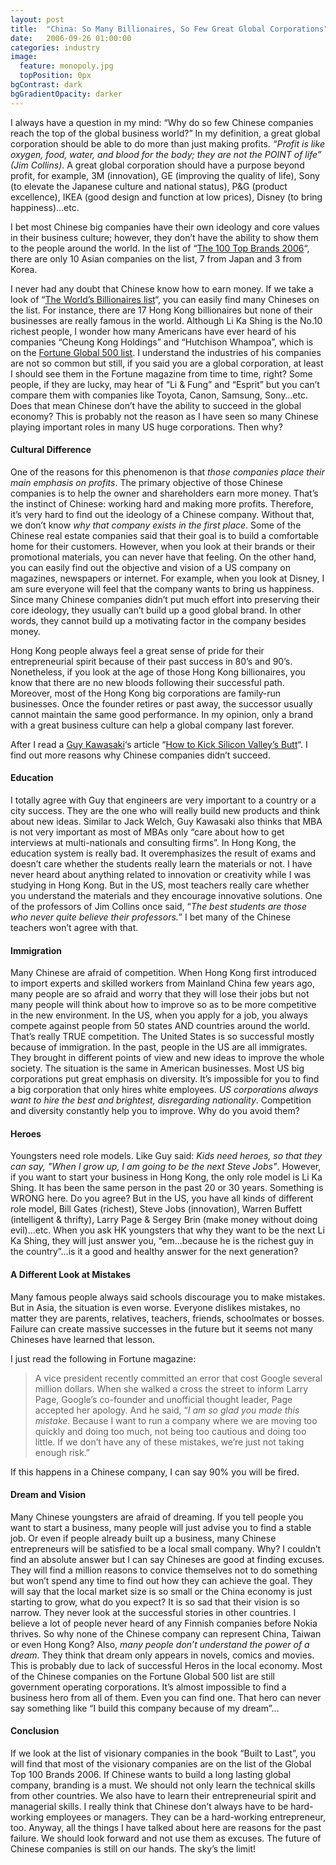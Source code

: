```yaml
---
layout: post
title:  "China: So Many Billionaires, So Few Great Global Corporations"
date:   2006-09-26 01:00:00
categories: industry
image:
  feature: monopoly.jpg
  topPosition: 0px
bgContrast: dark
bgGradientOpacity: darker
---
```


I always have a question in my mind: “Why do so few Chinese companies reach the top of the global business world?” In my definition, a great global corporation should be able to do more than just making profits. _“Profit is like oxygen, food, water, and blood for the body; they are not the POINT of life” (Jim Collins)_. A great global corporation should have a purpose beyond profit, for example, 3M (innovation), GE (improving the quality of life), Sony (to elevate the Japanese culture and national status), P&G (product excellence), IKEA (good design and function at low prices), Disney (to bring happiness)…etc.

I bet most Chinese big companies have their own ideology and core values in their business culture; however, they don’t have the ability to show them to the people around the world. In the list of “[The 100 Top Brands 2006](http://bwnt.businessweek.com/brand/2006/)“, there are only 10 Asian companies on the list, 7 from Japan and 3 from Korea.

I never had any doubt that Chinese know how to earn money. If we take a look of “[The World’s Billionaires list](http://www.forbes.com/billionaires/)“, you can easily find many Chineses on the list. For instance, there are 17 Hong Kong billionaires but none of their businesses are really famous in the world. Although Li Ka Shing is the No.10 richest people, I wonder how many Americans have ever heard of his companies “Cheung Kong Holdings” and “Hutchison Whampoa”, which is on the [Fortune Global 500 list](http://money.cnn.com/magazines/fortune/global500/2006/). I understand the industries of his companies are not so common but still, if you said you are a global corporation, at least I should see them in the Fortune magazine from time to time, right? Some people, if they are lucky, may hear of “Li & Fung” and “Esprit” but you can’t compare them with companies like Toyota, Canon, Samsung, Sony…etc. Does that mean Chinese don’t have the ability to succeed in the global economy? This is probably not the reason as I have seen so many Chinese playing important roles in many US huge corporations. Then why?  

#### Cultural Difference

One of the reasons for this phenomenon is that _those companies place their main emphasis on profits_. The primary objective of those Chinese companies is to help the owner and shareholders earn more money. That’s the instinct of Chinese: working hard and making more profits. Therefore, it’s very hard to find out the ideology of a Chinese company. Without that, we don’t know _why that company exists in the first place_. Some of the Chinese real estate companies said that their goal is to build a comfortable home for their customers. However, when you look at their brands or their promotional materials, you can never have that feeling. On the other hand, you can easily find out the objective and vision of a US company on magazines, newspapers or internet. For example, when you look at Disney, I am sure everyone will feel that the company wants to bring us happiness. Since many Chinese companies didn’t put much effort into preserving their core ideology, they usually can’t build up a good global brand. In other words, they cannot build up a motivating factor in the company besides money.

Hong Kong people always feel a great sense of pride for their entrepreneurial spirit because of their past success in 80’s and 90’s. Nonetheless, if you look at the age of those Hong Kong billionaires, you know that there are no new bloods following their successful path. Moreover, most of the Hong Kong big corporations are family-run businesses. Once the founder retires or past away, the successor usually cannot maintain the same good performance. In my opinion, only a brand with a great business culture can help a global company last forever.

After I read a [Guy Kawasaki](http://en.wikipedia.org/wiki/Guy_Kawasaki)‘s article “[How to Kick Silicon Valley’s Butt](http://blog.guykawasaki.com/2006/06/how_to_kick_sil.html)“. I find out more reasons why Chinese companies didn’t succeed.

#### Education

I totally agree with Guy that engineers are very important to a country or a city success. They are the one who will really build new products and think about new ideas. Similar to Jack Welch, Guy Kawasaki also thinks that MBA is not very important as most of MBAs only “care about how to get interviews at multi-nationals and consulting firms”. In Hong Kong, the education system is really bad. It overemphasizes the result of exams and doesn’t care whether the students really learn the materials or not. I have never heard about anything related to innovation or creativity while I was studying in Hong Kong. But in the US, most teachers really care whether you understand the materials and they encourage innovative solutions. One of the professors of Jim Collins once said, “_The best students are those who never quite believe their professors._” I bet many of the Chinese teachers won’t agree with that.

#### Immigration

Many Chinese are afraid of competition. When Hong Kong first introduced to import experts and skilled workers from Mainland China few years ago, many people are so afraid and worry that they will lose their jobs but not many people will think about how to improve so as to be more competitive in the new environment. In the US, when you apply for a job, you always compete against people from 50 states AND countries around the world. That’s really TRUE competition. The United States is so successful mostly because of immigration. In the past, people in the US are all immigrates. They brought in different points of view and new ideas to improve the whole society. The situation is the same in American businesses. Most US big corporations put great emphasis on diversity. It’s impossible for you to find a big corporation that only hires white employees. _US corporations always want to hire the best and brightest, disregarding nationality_. Competition and diversity constantly help you to improve. Why do you avoid them?

#### Heroes

Youngsters need role models. Like Guy said: _Kids need heroes, so that they can say, "When I grow up, I am going to be the next Steve Jobs"_. However, if you want to start your business in Hong Kong, the only role model is Li Ka Shing. It has been the same person in the past 20 or 30 years. Something is WRONG here. Do you agree? But in the US, you have all kinds of different role model, Bill Gates (richest), Steve Jobs (innovation), Warren Buffett (intelligent & thrifty), Larry Page & Sergey Brin (make money without doing evil)…etc. When you ask HK youngsters that why they want to be the next Li Ka Shing, they will just answer you, “em…because he is the richest guy in the country”…is it a good and healthy answer for the next generation?

#### A Different Look at Mistakes

Many famous people always said schools discourage you to make mistakes. But in Asia, the situation is even worse. Everyone dislikes mistakes, no matter they are parents, relatives, teachers, friends, schoolmates or bosses. Failure can create massive successes in the future but it seems not many Chineses have learned that lesson.

I just read the following in Fortune magazine:

> A vice president recently committed an error that cost Google several million dollars. When she walked a cross the street to inform Larry Page, Google’s co-founder and unofficial thought leader, Page accepted her apology. And he said, “_I am so glad you made this mistake_. Because I want to run a company where we are moving too quickly and doing too much, not being too cautious and doing too little. If we don’t have any of these mistakes, we’re just not taking enough risk.”

If this happens in a Chinese company, I can say 90% you will be fired.

#### Dream and Vision

Many Chinese youngsters are afraid of dreaming. If you tell people you want to start a business, many people will just advise you to find a stable job. Or even if people already built up a business, many Chinese entrepreneurs will be satisfied to be a local small company. Why? I couldn’t find an absolute answer but I can say Chineses are good at finding excuses. They will find a million reasons to convice themselves not to do something but won’t spend any time to find out how they can achieve the goal. They will say that the local market size is so small or the China economy is just starting to grow, what do you expect? It is so sad that their vision is so narrow. They never look at the successful stories in other countries. I believe a lot of people never heard of any Finnish companies before Nokia thrives. So why none of the Chinese company can represent China, Taiwan or even Hong Kong? Also, _many people don’t understand the power of a dream_. They think that dream only appears in novels, comics and movies. This is probably due to lack of successful Heros in the local economy. Most of the Chinese companies on the Fortune Global 500 list are still government operating corporations. It’s almost impossible to find a business hero from all of them. Even you can find one. That hero can never say something like “I build this company because of my dream”…  

#### Conclusion

If we look at the list of visionary companies in the book “Built to Last”, you will find that most of the visionary companies are on the list of the Global Top 100 Brands 2006\. If Chinese wants to build a long lasting global company, branding is a must. We should not only learn the technical skills from other countries. We also have to learn their entrepreneurial spirit and managerial skills. I really think that Chinese don’t always have to be hard-working employees or managers. They can be a hard-working entrepreneur, too. Anyway, all the things I have talked about here are reasons for the past failure. We should look forward and not use them as excuses. The future of Chinese companies is still on our hands. The sky’s the limit!
